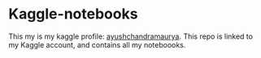 # Kaggle-notebooks
This my is my kaggle profile: [ayushchandramaurya](https://www.kaggle.com/ayushchandramaurya).  This repo is linked to my Kaggle account, and contains all my noteboooks.
